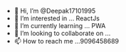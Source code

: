 - 👋 Hi, I’m @Deepak17101995
- 👀 I’m interested in ... ReactJs
- 🌱 I’m currently learning ... PWA
- 💞️ I’m looking to collaborate on ...
- 📫 How to reach me ...9096458689

<!---
Deepak17101995/Deepak17101995 is a ✨ special ✨ repository because its `README.md` (this file) appears on your GitHub profile.
You can click the Preview link to take a look at your changes.
--->

